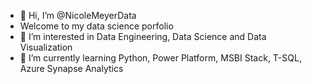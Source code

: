 - 👋 Hi, I’m @NicoleMeyerData 
- Welcome to my data science porfolio
- 👀 I’m interested in Data Engineering, Data Science and Data Visualization
- 🌱 I’m currently learning Python, Power Platform, MSBI Stack, T-SQL, Azure Synapse Analytics
<!---
NicoleMeyerData/NicoleMeyerData is a ✨ special ✨ repository because its `README.md` (this file) appears on your GitHub profile.
You can click the Preview link to take a look at your changes.
--->
